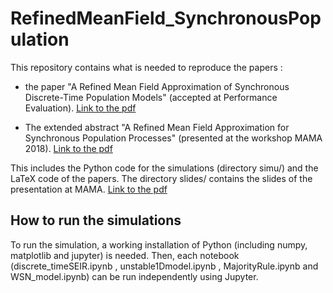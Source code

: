 # RefinedMeanField_SynchronousPopulation

This repository contains what is needed to reproduce the papers :

* the paper "A Refined Mean Field Approximation of Synchronous
  Discrete-Time Population Models" (accepted at Performance
  Evaluation). [Link to the pdf][PAPER]

* The extended abstract "A Refined Mean Field Approximation for
  Synchronous Population Processes" (presented at the workshop MAMA
  2018). [Link to the pdf][MAMA]

This includes the Python code for the simulations (directory simu/)
and the LaTeX code of the papers. The directory slides/ contains the
slides of the presentation at MAMA. [Link to the pdf][SLIDES]

## How to run the simulations 

To run the simulation, a working installation of Python (including
numpy, matplotlib and jupyter) is needed. Then, each notebook
(discrete_timeSEIR.ipynb , unstable1Dmodel.ipynb , MajorityRule.ipynb
and WSN_model.ipynb) can be run independently using Jupyter.

[MAMA]: https://github.com/ngast/RefinedMeanField_SynchronousPopulation/raw/master/extendedAbstractMAMA2018/GaLaMa_2018.pdf
[PAPER]: https://github.com/ngast/RefinedMeanField_SynchronousPopulation/raw/master/slides/Gast_MAMA2018.pdf
[SLIDES]: https://github.com/ngast/RefinedMeanField_SynchronousPopulation/raw/master/paper/GaLaMa17.pdf 